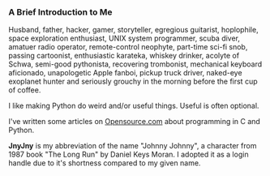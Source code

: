 ### A Brief Introduction to Me

Husband, father, hacker, gamer, storyteller, egregious guitarist,
hoplophile, space exploration enthusiast, UNIX system programmer, scuba
diver, amatuer radio operator, remote-control neophyte, part-time
sci-fi snob, passing cartoonist, enthusiastic karateka, whiskey
drinker, acolyte of Schwa, semi-good pythonista, recovering
trombonist, mechanical keyboard aficionado, unapologetic Apple fanboi,
pickup truck driver, naked-eye exoplanet hunter and seriously grouchy
in the morning before the first cup of coffee.

I like making Python do weird and/or useful things. Useful is often optional.

I've written some articles on [Opensource.com][1] about programming in C and Python. 

**JnyJny** is my abbreviation of the name "Johnny Johnny", a character from 1987 book "The Long Run" by Daniel Keys Moran. I adopted it as a login handle due to it's shortness compared to my given name. 
<!-- End Notes -->
[1]: https://opensource.com/user_articles/286636/286636
